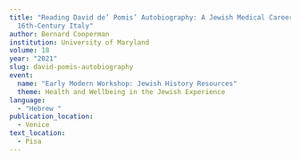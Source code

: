 ```yaml
---
title: "Reading David de’ Pomis’ Autobiography: A Jewish Medical Career in
  16th-Century Italy"
author: Bernard Cooperman
institution: University of Maryland
volume: 18
year: "2021"
slug: david-pomis-autobiography
event:
  name: "Early Modern Workshop: Jewish History Resources"
  theme: Health and Wellbeing in the Jewish Experience
language:
  - "Hebrew "
publication_location:
  - Venice
text_location:
  - Pisa
---
```

